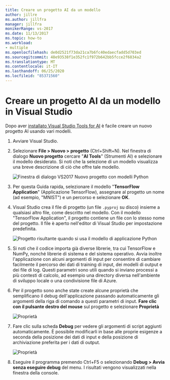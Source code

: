 ```yaml
---
title: Creare un progetto AI da un modello
author: jillre
ms.author: jillfra
manager: jillfra
monikerRange: vs-2017
ms.date: 11/13/2017
ms.topic: how-to
ms.workload:
- multiple
ms.openlocfilehash: de0d2521f73da21ca7b6fc40edaecfadd5d703ed
ms.sourcegitcommit: 48e93538f1e352fc1f972b642bb5fcce2f6834a2
ms.translationtype: MT
ms.contentlocale: it-IT
ms.lasthandoff: 06/25/2020
ms.locfileid: "85371560"
---
```

# <a name="create-an-ai-project-from-a-template-in-visual-studio"></a>Creare un progetto AI da un modello in Visual Studio

Dopo aver [installato Visual Studio Tools for AI](installation.md) è facile creare un nuovo progetto AI usando vari modelli.

1. Avviare Visual Studio.

2. Selezionare **File > Nuovo > progetto** (Ctrl+Shift+N). Nel finestra di dialogo **Nuovo progetto** cercare "**AI Tools**" (Strumenti AI) e selezionare il modello desiderato. Si noti che la selezione di un modello visualizza una breve descrizione di ciò che offre tale modello.

    ![Finestra di dialogo VS2017 Nuovo progetto con modelli Python](media/create-project/new-ai-project.png)

3. Per questa Guida rapida, selezionare il modello "**TensorFlow Application**" (Applicazione TensorFlow), assegnare al progetto un nome (ad esempio, "MNIST") e un percorso e selezionare **OK**.

4. Visual Studio crea il file di progetto (un file `.pyproj` su disco) insieme a qualsiasi altro file, come descritto nel modello. Con il modello "TensorFlow Application", il progetto contiene un file con lo stesso nome del progetto. Il file è aperto nell'editor di Visual Studio per impostazione predefinita.

    ![Progetto risultante quando si usa il modello di applicazione Python](media/create-project/new-tensorflowapp.png)

5. Si noti che il codice importa già diverse librerie, tra cui TensorFlow e NumPy, nonché librerie di sistema e del sistema operativo. Avvia inoltre l'applicazione con alcuni argomenti di input per consentire di cambiare facilmente il percorso dei dati di training di input, dei modelli di output e dei file di log. Questi parametri sono utili quando si inviano processi a più contesti di calcolo, ad esempio una directory diversa nell'ambiente di sviluppo locale o una condivisione file di Azure.

6. Per il progetto sono anche state create alcune proprietà che semplificano il debug dell'applicazione passando automaticamente gli argomenti della riga di comando a questi parametri di input. **Fare clic con il pulsante destro del mouse** sul progetto e selezionare **Proprietà**

    ![Proprietà](media/create-project/project-properties.png)

7. Fare clic sulla scheda **Debug** per vedere gli argomenti di script aggiunti automaticamente. È possibile modificarli in base alle proprie esigenze a seconda della posizione dei dati di input e della posizione di archiviazione preferita per i dati di output.

    ![Proprietà](media/create-project//project-properties_1.png)

8. Eseguire il programma premendo Ctrl+F5 o selezionando **Debug > Avvia senza eseguire debug** del menu. I risultati vengono visualizzati nella finestra della console.
